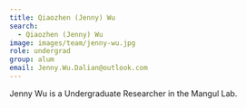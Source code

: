 ```yaml
---
title: Qiaozhen (Jenny) Wu
search:
  - Qiaozhen (Jenny) Wu
image: images/team/jenny-wu.jpg
role: undergrad
group: alum
email: Jenny.Wu.Dalian@outlook.com 
---
```


Jenny Wu is a Undergraduate Researcher in the Mangul Lab. 
